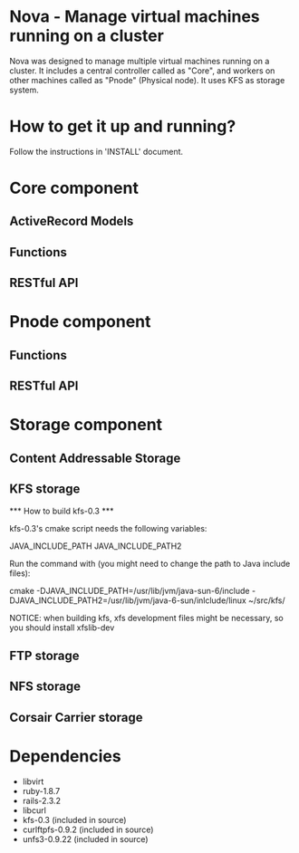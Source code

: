 Nova - Manage virtual machines running on a cluster
===================================================

Nova was designed to manage multiple virtual machines running on a cluster.
It includes a central controller called as "Core", and workers on other
machines called as "Pnode" (Physical node). It uses KFS as storage system.



How to get it up and running?
=============================
Follow the instructions in 'INSTALL' document.


Core component
==============


ActiveRecord Models
-------------------


Functions
---------


RESTful API
-----------





Pnode component
===============




Functions
---------


RESTful API
-----------



Storage component
=================


Content Addressable Storage
---------------------------


KFS storage
-----------


*** How to build kfs-0.3 ***

kfs-0.3's cmake script needs the following variables:

JAVA_INCLUDE_PATH
JAVA_INCLUDE_PATH2

Run the command with (you might need to change the path to Java include files):

cmake -DJAVA_INCLUDE_PATH=/usr/lib/jvm/java-sun-6/include -DJAVA_INCLUDE_PATH2=/usr/lib/jvm/java-6-sun/inlclude/linux ~/src/kfs/

NOTICE: when building kfs, xfs development files might be necessary, so you should install xfslib-dev

FTP storage
-----------

NFS storage
-----------

Corsair Carrier storage
-----------------------

Dependencies
============

+ libvirt
+ ruby-1.8.7
+ rails-2.3.2
+ libcurl
+ kfs-0.3 (included in source)
+ curlftpfs-0.9.2 (included in source)
+ unfs3-0.9.22 (included in source)

